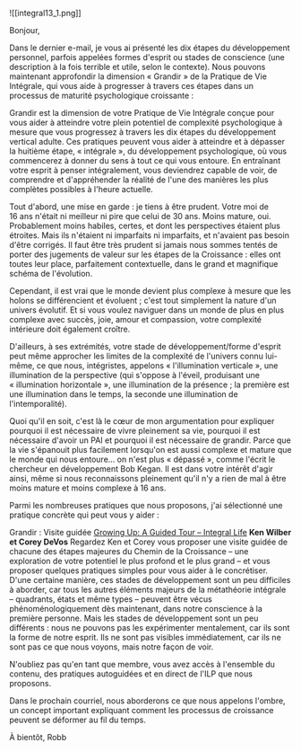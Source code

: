 
![[integral13_1.png]]

Bonjour,

Dans le dernier e-mail, je vous ai présenté les dix étapes du développement personnel, parfois appelées formes d'esprit ou stades de conscience (une description à la fois terrible et utile, selon le contexte). Nous pouvons maintenant approfondir la dimension « Grandir » de la Pratique de Vie Intégrale, qui vous aide à progresser à travers ces étapes dans un processus de maturité psychologique croissante :

Grandir est la dimension de votre Pratique de Vie Intégrale conçue pour vous aider à atteindre votre plein potentiel de complexité psychologique à mesure que vous progressez à travers les dix étapes du développement vertical adulte. Ces pratiques peuvent vous aider à atteindre et à dépasser la huitième étape, « intégrale », du développement psychologique, où vous commencerez à donner du sens à tout ce qui vous entoure. En entraînant votre esprit à penser intégralement, vous deviendrez capable de voir, de comprendre et d'appréhender la réalité de l'une des manières les plus complètes possibles à l'heure actuelle.

Tout d'abord, une mise en garde : je tiens à être prudent. Votre moi de 16 ans n'était ni meilleur ni pire que celui de 30 ans. Moins mature, oui. Probablement moins habiles, certes, et dont les perspectives étaient plus étroites. Mais ils n'étaient ni imparfaits ni imparfaits, et n'avaient pas besoin d'être corrigés. Il faut être très prudent si jamais nous sommes tentés de porter des jugements de valeur sur les étapes de la Croissance : elles ont toutes leur place, parfaitement contextuelle, dans le grand et magnifique schéma de l'évolution.

Cependant, il est vrai que le monde devient plus complexe à mesure que les holons se différencient et évoluent ; c'est tout simplement la nature d'un univers évolutif. Et si vous voulez naviguer dans un monde de plus en plus complexe avec succès, joie, amour et compassion, votre complexité intérieure doit également croître.

D'ailleurs, à ses extrémités, votre stade de développement/forme d'esprit peut même approcher les limites de la complexité de l'univers connu lui-même, ce que nous, intégristes, appelons « l'illumination verticale », une illumination de la perspective (qui s'oppose à l'éveil, produisant une « illumination horizontale », une illumination de la présence ; la première est une illumination dans le temps, la seconde une illumination de l'intemporalité).

Quoi qu'il en soit, c'est là le cœur de mon argumentation pour expliquer pourquoi il est nécessaire de vivre pleinement sa vie, pourquoi il est nécessaire d'avoir un PAI et pourquoi il est nécessaire de grandir. Parce que la vie s'épanouit plus facilement lorsqu'on est aussi complexe et mature que le monde qui nous entoure… on n'est plus « dépassé », comme l'écrit le chercheur en développement Bob Kegan. Il est dans votre intérêt d'agir ainsi, même si nous reconnaissons pleinement qu'il n'y a rien de mal à être moins mature et moins complexe à 16 ans.

Parmi les nombreuses pratiques que nous proposons, j'ai sélectionné une pratique concrète qui peut vous y aider :

Grandir : Visite guidée [Growing Up: A Guided Tour – Integral Life](https://integrallife.us14.list-manage.com/track/click?u=a5c598fc4dd1ba5f76945fdc6&id=e34b8fa472&e=260ca26db4)
**Ken Wilber et Corey DeVos**
Regardez Ken et Corey vous proposer une visite guidée de chacune des étapes majeures du Chemin de la Croissance – une exploration de votre potentiel le plus profond et le plus grand – et vous proposer quelques pratiques simples pour vous aider à le concrétiser. D'une certaine manière, ces stades de développement sont un peu difficiles à aborder, car tous les autres éléments majeurs de la métathéorie intégrale – quadrants, états et même types – peuvent être vécus phénoménologiquement dès maintenant, dans notre conscience à la première personne. Mais les stades de développement sont un peu différents : nous ne pouvons pas les expérimenter mentalement, car ils sont la forme de notre esprit. Ils ne sont pas visibles immédiatement, car ils ne sont pas ce que nous voyons, mais notre façon de voir.

N'oubliez pas qu'en tant que membre, vous avez accès à l'ensemble du contenu, des pratiques autoguidées et en direct de l'ILP que nous proposons.

Dans le prochain courriel, nous aborderons ce que nous appelons l'ombre, un concept important expliquant comment les processus de croissance peuvent se déformer au fil du temps.

À bientôt,
Robb
